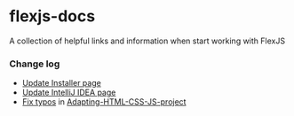 # flexjs-docs
A collection of helpful links and information when start working with FlexJS


### Change log

* [Update Installer page](https://github.com/ok-at-github/flexjs-docs/wiki/Installation)
* [Update IntelliJ IDEA page](https://github.com/ok-at-github/flexjs-docs/wiki/IntelliJ-IDEA)
* [Fix typos](https://github.com/ok-at-github/flexjs-docs/wiki/Adapting-HTML-CSS-JS-project/_compare/d783fe699c4c3828d255114bc82c096919960a3e...5343c0e0738e47eee6d5c88cb319a7ed8d5fcdc1) in [Adapting-HTML-CSS-JS-project](https://github.com/ok-at-github/flexjs-docs/wiki/Adapting-HTML-CSS-JS-project)







